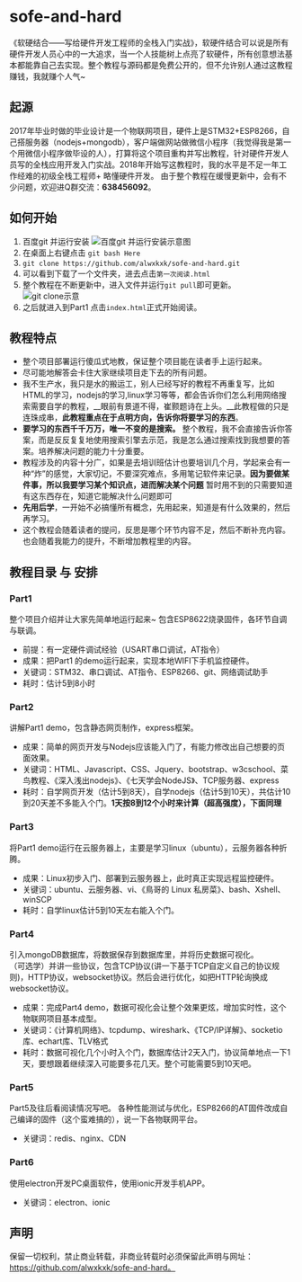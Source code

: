 # sofe-and-hard
《软硬结合——写给硬件开发工程师的全栈入门实战》，软硬件结合可以说是所有硬件开发人员心中的一大追求，当一个人技能树上点亮了软硬件，所有创意想法基本都能靠自己去实现。整个教程与源码都是免费公开的，但不允许别人通过这教程赚钱，我就赚个人气~

## 起源
2017年毕业时做的毕业设计是一个物联网项目，硬件上是STM32+ESP8266，自己搭服务器（nodejs+mongodb），客户端做网站做微信小程序（我觉得我是第一个用微信小程序做毕设的人），打算将这个项目重构并写出教程，针对硬件开发人员写的全栈应用开发入门实战。2018年开始写这教程时，我的水平是不足一年工作经难的初级全栈工程师+ 略懂硬件开发。
由于整个教程在缓慢更新中，会有不少问题，欢迎进Q群交流：__638456092__。
## 如何开始
1. 百度git 并运行安装
![百度git 并运行安装示意图](http://ww1.sinaimg.cn/large/005BIQVbgy1fqtnovsgrmj31hc0qdjxv.jpg)
2. 在桌面上右键点击 `git bash Here`
3. `git clone https://github.com/alwxkxk/sofe-and-hard.git`
4. 可以看到下载了一个文件夹，进去点击`第一次阅读.html`
5. 整个教程在不断更新中，进入文件并运行`git pull`即可更新。
![git clone示意](http://ww1.sinaimg.cn/large/005BIQVbgy1fqtnqg91l9g31h30rmu0z.gif)
6. 之后就进入到Part1 点击`index.html`正式开始阅读。

## 教程特点
- 整个项目部署运行傻瓜式地教，保证整个项目能在读者手上运行起来。
- 尽可能地解答会卡住大家继续项目走下去的所有问题。
- 我不生产水，我只是水的搬运工，别人已经写好的教程不再重复写，比如HTML的学习，nodejs的学习,linux学习等等，都会告诉你们怎么利用网络搜索需要自学的教程，__眼前有景道不得，崔颢题诗在上头。__此教程做的只是连珠成串，__此教程重点在于点明方向，告诉你将要学习的东西__。
- __要学习的东西千千万万，唯一不变的是搜索。__ 整个教程，我不会直接告诉你答案，而是反反复复地使用搜索引擎去示范，我是怎么通过搜索找到我想要的答案。培养解决问题的能力十分重要。
- 教程涉及的内容十分广，如果是去培训班估计也要培训几个月，学起来会有一种“炸”的感觉，大家切记，不要深究难点，多用笔记软件来记录。__因为要做某件事，所以我要学习某个知识点，进而解决某个问题__ 暂时用不到的只需要知道有这东西存在，知道它能解决什么问题即可
- __先用后学__，一开始不必搞懂所有概念，先用起来，知道是有什么效果的，然后再学习。
- 这个教程会随着读者的提问，反思是哪个环节内容不足，然后不断补充内容。也会随着我能力的提升，不断增加教程里的内容。
## 教程目录 与 安排
### Part1
整个项目介绍并让大家先简单地运行起来~ 包含ESP8622烧录固件，各环节自调与联调。
- 前提：有一定硬件调试经验（USART串口调试，AT指令）
- 成果：把Part1 的demo运行起来，实现本地WIFI下手机监控硬件。
- 关键词：STM32、串口调试、AT指令、ESP8266、git、网络调试助手
- 耗时：估计5到8小时
### Part2
讲解Part1 demo，包含静态网页制作，express框架。
- 成果：简单的网页开发与Nodejs应该能入门了，有能力修改出自己想要的页面效果。
- 关键词：HTML、Javascript、CSS、Jquery、bootstrap、w3cschool、菜鸟教程、《深入浅出nodejs》、《七天学会NodeJS》、TCP服务器、express
- 耗时：自学网页开发（估计5到8天），自学nodejs（估计5到10天），共估计10到20天差不多能入个门。__1天按8到12个小时来计算（超高强度），下面同理__
### Part3
将Part1 demo运行在云服务器上，主要是学习linux（ubuntu），云服务器各种折腾。
- 成果：Linux初步入门、部署到云服务器上，此时真正实现远程监控硬件。
- 关键词：ubuntu、云服务器、vi、《鳥哥的 Linux 私房菜》、bash、Xshell、winSCP
- 耗时：自学linux估计5到10天左右能入个门。
### Part4
引入mongoDB数据库，将数据保存到数据库里，并将历史数据可视化。  
（可选学）并讲一些协议，包含TCP协议(讲一下基于TCP自定义自己的协议规则)，HTTP协议，websocket协议。然后会进行优化，如把HTTP轮询换成websocket协议。
- 成果：完成Part4 demo，数据可视化会让整个效果更炫，增加实时性，这个物联网项目基本成型。
- 关键词：《计算机网络》、tcpdump、wireshark、《TCP/IP详解》、socketio库、echart库、TLV格式
- 耗时：数据可视化几个小时入个门，数据库估计2天入门，协议简单地点一下1天，要想跟着继续深入可能要多花几天。整个可能需要5到10天吧。
### Part5
Part5及往后看阅读情况写吧。
各种性能测试与优化，ESP8266的AT固件改成自己编译的固件（这个蛮难搞的），说一下各物联网平台。
- 关键词：redis、nginx、CDN
### Part6
使用electron开发PC桌面软件，使用ionic开发手机APP。
- 关键词：electron、ionic
## 声明
保留一切权利，禁止商业转载，非商业转载时必须保留此声明与网址：https://github.com/alwxkxk/sofe-and-hard。



